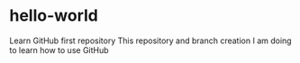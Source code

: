 # hello-world
Learn GitHub first repository
This repository and branch creation I am doing to learn how to use GitHub
